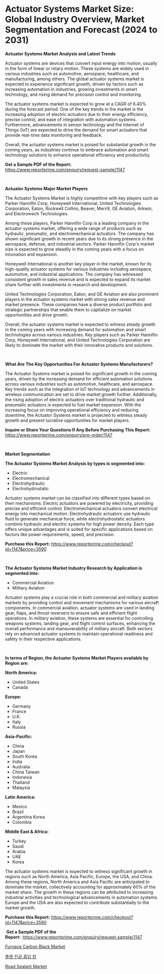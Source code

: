 <p><h1>Actuator Systems Market Size: Global Industry Overview, Market Segmentation and Forecast (2024 to 2031)</h1></p><p><strong>Actuator Systems Market Analysis and Latest Trends</strong></p>
<p><p>Actuator systems are devices that convert input energy into motion, usually in the form of linear or rotary motion. These systems are widely used in various industries such as automotive, aerospace, healthcare, and manufacturing, among others. The global actuator systems market is expected to experience significant growth, driven by factors such as increasing automation in industries, growing investments in smart technology, and rising demand for precision control and monitoring.</p><p>The actuator systems market is expected to grow at a CAGR of 6.40% during the forecast period. One of the key trends in the market is the increasing adoption of electric actuators due to their energy efficiency, precise control, and ease of integration with automation systems. Furthermore, advancements in sensor technology and the Internet of Things (IoT) are expected to drive the demand for smart actuators that provide real-time data monitoring and feedback.</p><p>Overall, the actuator systems market is poised for substantial growth in the coming years, as industries continue to embrace automation and smart technology solutions to enhance operational efficiency and productivity.</p></p>
<p><strong>Get a Sample PDF of the Report:&nbsp;</strong> <a href="https://www.reportprime.com/enquiry/request-sample/1147">https://www.reportprime.com/enquiry/request-sample/1147</a></p>
<p>&nbsp;</p>
<p><strong>Actuator Systems Major Market Players</strong></p>
<p><p>The Actuator Systems Market is highly competitive with key players such as Parker Hannifin Corp, Honeywell International, United Technologies Corporation, Eaton, Rockwell Collins, Beaver, Merrill, GE Aviation, Arkwin, and Electromech Technologies.</p><p>Among these players, Parker Hannifin Corp is a leading company in the actuator systems market, offering a wide range of products such as hydraulic, pneumatic, and electromechanical actuators. The company has shown significant growth in recent years due to its strong presence in the aerospace, defense, and industrial sectors. Parker Hannifin Corp's market size is expected to grow steadily in the coming years with a focus on innovation and expansion.</p><p>Honeywell International is another key player in the market, known for its high-quality actuator systems for various industries including aerospace, automotive, and industrial applications. The company has witnessed consistent growth in sales revenue and is expected to expand its market share further with investments in research and development.</p><p>United Technologies Corporation, Eaton, and GE Aviation are also prominent players in the actuator systems market with strong sales revenue and market presence. These companies have a diverse product portfolio and strategic partnerships that enable them to capitalize on market opportunities and drive growth.</p><p>Overall, the actuator systems market is expected to witness steady growth in the coming years with increasing demand for automation and smart technologies across various industries. Key players such as Parker Hannifin Corp, Honeywell International, and United Technologies Corporation are likely to dominate the market with their innovative products and solutions.</p></p>
<p>&nbsp;</p>
<p><strong>What Are The Key Opportunities For Actuator Systems Manufacturers?</strong></p>
<p><p>The Actuator Systems market is poised for significant growth in the coming years, driven by the increasing demand for efficient automation solutions across various industries such as automotive, healthcare, and aerospace. Key trends such as the integration of IoT technology and advancements in wireless communication are set to drive market growth further. Additionally, the rising adoption of electric actuators over traditional hydraulic and pneumatic actuators is expected to fuel market expansion. With the increasing focus on improving operational efficiency and reducing downtime, the Actuator Systems market is projected to witness steady growth and present lucrative opportunities for market players.</p></p>
<p><strong>Inquire or Share Your Questions If Any Before Purchasing This Report:</strong> <a href="https://www.reportprime.com/enquiry/pre-order/1147">https://www.reportprime.com/enquiry/pre-order/1147</a></p>
<p>&nbsp;</p>
<p><strong>Market Segmentation</strong></p>
<p><strong>The Actuator Systems Market Analysis by types is segmented into:</strong></p>
<p><ul><li>Electric</li><li>Electromechanical</li><li>Electrohydraulic</li><li>Electrohydrostatic</li></ul></p>
<p><p>Actuator systems market can be classified into different types based on their mechanisms: Electric actuators are powered by electricity, providing precise and efficient control. Electromechanical actuators convert electrical energy into mechanical motion. Electrohydraulic actuators use hydraulic fluid to generate mechanical force, while electrohydrostatic actuators combine hydraulic and electric systems for high power density. Each type offers unique advantages and is suited for specific applications based on factors like power requirements, speed, and precision.</p></p>
<p><strong>Purchase this Report:&nbsp;</strong><a href="https://www.reportprime.com/checkout?id=1147&price=3590">https://www.reportprime.com/checkout?id=1147&price=3590</a></p>
<p>&nbsp;</p>
<p><strong>The Actuator Systems Market Industry Research by Application is segmented into:</strong></p>
<p><ul><li>Commercial Aviation</li><li>Military Aviation</li></ul></p>
<p><p>Actuator systems play a crucial role in both commercial and military aviation markets by providing control and movement mechanisms for various aircraft components. In commercial aviation, actuator systems are used in landing gear, flaps, and thrust reversers to ensure safe and efficient flight operations. In military aviation, these systems are essential for controlling weapons systems, landing gear, and flight control surfaces, enhancing the overall performance and maneuverability of military aircraft. Both sectors rely on advanced actuator systems to maintain operational readiness and safety in their respective applications.</p></p>
<p>&nbsp;</p>
<p><strong>In terms of Region, the Actuator Systems Market Players available by Region are:</strong></p>
<p>
    <p> <strong> North America: </strong>
        <ul>
            <li>United States</li>
            <li>Canada</li>
        </ul>
        </p> 
    <p> <strong> Europe: </strong>
        <ul>
            <li>Germany</li>
            <li>France</li>
            <li>U.K.</li>
            <li>Italy</li>
            <li>Russia</li>
        </ul>
        </p> 
    <p> <strong> Asia-Pacific: </strong>
        <ul>
            <li>China</li>
            <li>Japan</li>
            <li>South Korea</li>
            <li>India</li>
            <li>Australia</li>
            <li>China Taiwan</li>
            <li>Indonesia</li>
            <li>Thailand</li>
            <li>Malaysia</li>
        </ul>
        </p> 
    <p> <strong> Latin America: </strong>
        <ul>
            <li>Mexico</li>
            <li>Brazil</li>
            <li>Argentina Korea</li>
            <li>Colombia</li>
        </ul>
        </p> 
    <p> <strong> Middle East & Africa: </strong>
        <ul>
            <li>Turkey</li>
            <li>Saudi</li>
            <li>Arabia</li>
            <li>UAE</li>
            <li>Korea</li>
        </ul>
    </p>
    </p>
<p><p>The actuator systems market is expected to witness significant growth in regions such as North America, Asia Pacific, Europe, the USA, and China. Among these regions, North America and Asia Pacific are anticipated to dominate the market, collectively accounting for approximately 60% of the market share. The growth in these regions can be attributed to increasing industrial activities and technological advancements in automation systems. Europe and the USA are also expected to contribute substantially to the market growth.</p></p>
<p><strong>Purchase this Report: </strong><a href="https://www.reportprime.com/checkout?id=1147&price=3590">https://www.reportprime.com/checkout?id=1147&price=3590</a></p>
<p>&nbsp;<strong>Get a Sample PDF of the Report:&nbsp;&nbsp;</strong><a href="https://www.reportprime.com/enquiry/request-sample/1147">https://www.reportprime.com/enquiry/request-sample/1147</a></p>
<p><strong></strong></p>
<p><p><a href="https://cautious-neon-760.notion.site/Furnace-Carbon-Black-Market-Size-Share-Trends-Analysis-Report-By-Material-By-Type-By-End-user--1eb2030a22f64955abc74bf8d4084834">Furnace Carbon Black Market</a></p><p><a href="https://github.com/sougarounis/Market-Research-Report-List-3/blob/main/14500458171.md">플랫 진공 흡입 컵</a></p><p><a href="https://frill-swim-3cd.notion.site/Road-Sealant-Market-Size-and-Growth-Market-Segmentation-Regional-and-Country-Breakdowns-and-Marke-50d3740abdd246ac8f97aefe568f3861">Road Sealant Market</a></p></p>